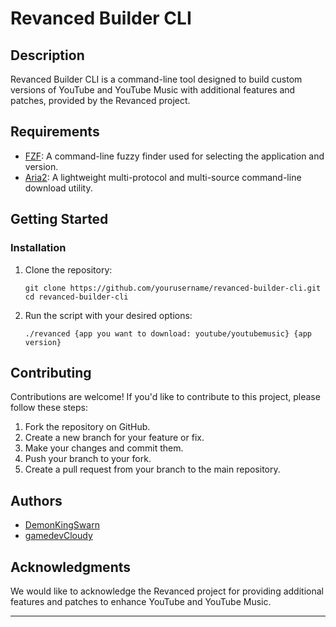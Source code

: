 
# Revanced Builder CLI

## Description

Revanced Builder CLI is a command-line tool designed to build custom versions of YouTube and YouTube Music with additional features and patches, provided by the Revanced project.

## Requirements

- [FZF](https://github.com/junegunn/fzf): A command-line fuzzy finder used for selecting the application and version.
- [Aria2](https://aria2.github.io/): A lightweight multi-protocol and multi-source command-line download utility.

## Getting Started

### Installation

1. Clone the repository:
   ```shell
   git clone https://github.com/yourusername/revanced-builder-cli.git
   cd revanced-builder-cli
   ```

2. Run the script with your desired options:
   ```shell
   ./revanced {app you want to download: youtube/youtubemusic} {app version}
   ```

## Contributing

Contributions are welcome! If you'd like to contribute to this project, please follow these steps:

1. Fork the repository on GitHub.
2. Create a new branch for your feature or fix.
3. Make your changes and commit them.
4. Push your branch to your fork.
5. Create a pull request from your branch to the main repository.

## Authors

- [DemonKingSwarn](https://github.com/DemonKingSwarn)
- [gamedevCloudy](https://github.com/gamedevCloudy)

## Acknowledgments

We would like to acknowledge the Revanced project for providing additional features and patches to enhance YouTube and YouTube Music.

---